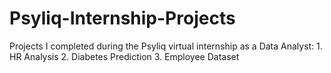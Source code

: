 # Psyliq-Internship-Projects
Projects I completed during the Psyliq virtual internship as a Data Analyst: 1. HR Analysis 2. Diabetes Prediction 3. Employee Dataset
